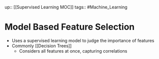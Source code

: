 up:: [[Supervised Learning MOC]]
tags:: #Machine_Learning 
# Model Based Feature Selection
- Uses a supervised learning model to judge the importance of features
 - Commonly [[Decision Trees]]
	- Considers all features at once, capturing correlations